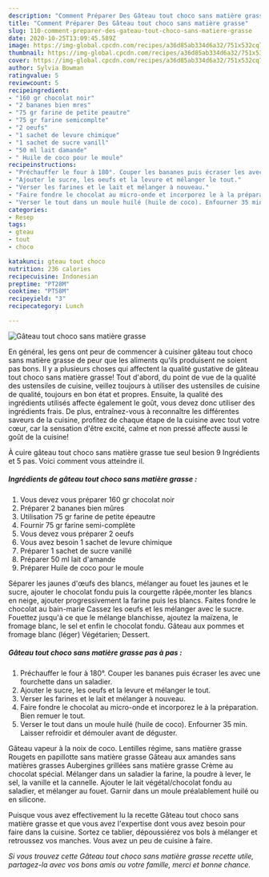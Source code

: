 ```yaml
---
description: "Comment Préparer Des Gâteau tout choco sans matière grasse"
title: "Comment Préparer Des Gâteau tout choco sans matière grasse"
slug: 110-comment-preparer-des-gateau-tout-choco-sans-matiere-grasse
date: 2020-10-25T13:09:45.589Z
image: https://img-global.cpcdn.com/recipes/a36d85ab334d6a32/751x532cq70/gateau-tout-choco-sans-matiere-grasse-photo-principale-de-la-recette.jpg
thumbnail: https://img-global.cpcdn.com/recipes/a36d85ab334d6a32/751x532cq70/gateau-tout-choco-sans-matiere-grasse-photo-principale-de-la-recette.jpg
cover: https://img-global.cpcdn.com/recipes/a36d85ab334d6a32/751x532cq70/gateau-tout-choco-sans-matiere-grasse-photo-principale-de-la-recette.jpg
author: Sylvia Bowman
ratingvalue: 5
reviewcount: 5
recipeingredient:
- "160 gr chocolat noir"
- "2 bananes bien mres"
- "75 gr farine de petite peautre"
- "75 gr farine semicomplte"
- "2 oeufs"
- "1 sachet de levure chimique"
- "1 sachet de sucre vanill"
- "50 ml lait damande"
- " Huile de coco pour le moule"
recipeinstructions:
- "Préchauffer le four à 180°. Couper les bananes puis écraser les avec une fourchette dans un saladier."
- "Ajouter le sucre, les oeufs et la levure et mélanger le tout."
- "Verser les farines et le lait et mélanger à nouveau."
- "Faire fondre le chocolat au micro-onde et incorporez le à la préparation. Bien remuer le tout."
- "Verser le tout dans un moule huilé (huile de coco). Enfourner 35 min. Laisser refroidir et démouler avant de déguster."
categories:
- Resep
tags:
- gteau
- tout
- choco

katakunci: gteau tout choco 
nutrition: 236 calories
recipecuisine: Indonesian
preptime: "PT28M"
cooktime: "PT58M"
recipeyield: "3"
recipecategory: Lunch

---
```



![Gâteau tout choco sans matière grasse](https://img-global.cpcdn.com/recipes/a36d85ab334d6a32/751x532cq70/gateau-tout-choco-sans-matiere-grasse-photo-principale-de-la-recette.jpg)

En général, les gens ont peur de commencer à cuisiner gâteau tout choco sans matière grasse de peur que les aliments qu'ils produisent ne soient pas bons. Il y a plusieurs choses qui affectent la qualité gustative de gâteau tout choco sans matière grasse! Tout d'abord, du point de vue de la qualité des ustensiles de cuisine, veillez toujours à utiliser des ustensiles de cuisine de qualité, toujours en bon état et propres. Ensuite, la qualité des ingrédients utilisés affecte également le goût, vous devez donc utiliser des ingrédients frais. De plus, entraînez-vous à reconnaître les différentes saveurs de la cuisine, profitez de chaque étape de la cuisine avec tout votre cœur, car la sensation d'être excité, calme et non pressé affecte aussi le goût de la cuisine!

<!--inarticleads1-->

À cuire gâteau tout choco sans matière grasse tue seul besion 9 Ingrédients et 5 pas. Voici comment vous atteindre il.

##### Ingrédients de gâteau tout choco sans matière grasse :

1. Vous devez vous préparer 160 gr chocolat noir
1. Préparer 2 bananes bien mûres
1. Utilisation 75 gr farine de petite épeautre
1. Fournir 75 gr farine semi-complète
1. Vous devez vous préparer 2 oeufs
1. Vous avez besoin 1 sachet de levure chimique
1. Préparer 1 sachet de sucre vanillé
1. Préparer 50 ml lait d&#39;amande
1. Préparer  Huile de coco pour le moule


Séparer les jaunes d&#39;œufs des blancs, mélanger au fouet les jaunes et le sucre, ajouter le chocolat fondu puis la courgette râpée,monter les blancs en neige, ajouter progressivement la farine puis les blancs. Faites fondre le chocolat au bain-marie Cassez les oeufs et les mélanger avec le sucre. Fouettez jusqu&#39;à ce que le mélange blanchisse, ajoutez la maïzena, le fromage blanc, le sel et enfin le chocolat fondu. Gâteau aux pommes et fromage blanc (léger) Végétarien; Dessert. 

<!--inarticleads2-->

##### Gâteau tout choco sans matière grasse pas à pas :

1. Préchauffer le four à 180°. Couper les bananes puis écraser les avec une fourchette dans un saladier.
1. Ajouter le sucre, les oeufs et la levure et mélanger le tout.
1. Verser les farines et le lait et mélanger à nouveau.
1. Faire fondre le chocolat au micro-onde et incorporez le à la préparation. Bien remuer le tout.
1. Verser le tout dans un moule huilé (huile de coco). Enfourner 35 min. Laisser refroidir et démouler avant de déguster.


Gâteau vapeur à la noix de coco. Lentilles régime, sans matière grasse Rougets en papillotte sans matière grasse Gâteau aux amandes sans matières grasses Aubergines grillées sans matière grasse Crème au chocolat spécial. Mélanger dans un saladier la farine, la poudre à lever, le sel, la vanille et la cannelle. Ajouter le lait végétal/chocolat fondu au saladier, et mélanger au fouet. Garnir dans un moule préalablement huilé ou en silicone. 

<!--inarticleads1-->

<p>
Puisque vous avez effectivement lu la recette Gâteau tout choco sans matière grasse et que vous avez l'expertise dont vous avez besoin pour faire dans la cuisine. Sortez ce tablier, dépoussiérez vos bols à mélanger et retroussez vos manches. Vous avez un peu de cuisine à faire.
</p>

<p>
<i>Si vous trouvez cette Gâteau tout choco sans matière grasse recette utile, partagez-la avec vos bons amis ou votre famille, merci et bonne chance.</i>
</p>
